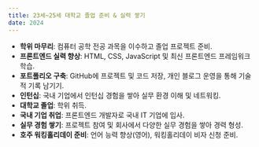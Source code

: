 ```yaml
---
title: 23세~25세 대학교 졸업 준비 & 실력 쌓기
date: 2024
---
```

- **학위 마무리**: 컴퓨터 공학 전공 과목을 이수하고 졸업 프로젝트 준비.
- **프론트엔드 실력 향상**: HTML, CSS, JavaScript 및 최신 프론트엔드 프레임워크 학습.
- **포트폴리오 구축**: GitHub에 프로젝트 및 코드 저장, 개인 블로그 운영을 통해 기술적 기록 남기기.
- **인턴십**: 국내 기업에서 인턴십 경험을 쌓아 실무 환경 이해 및 네트워킹.
- **대학교 졸업**: 학위 취득.
- **국내 기업 취업**: 프론트엔드 개발자로 국내 IT 기업에 입사.
- **실무 경험 쌓기**: 프로젝트 참여 및 회사에서 다양한 실무 경험을 쌓아 경력 형성.
- **호주 워킹홀리데이 준비**: 언어 능력 향상(영어), 워킹홀리데이 비자 신청 준비.
